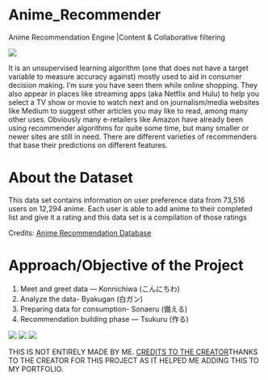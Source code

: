 # Anime_Recommender
<p>Anime Recommendation Engine |Content & Collaborative filtering</p>
<img src='https://miro.medium.com/max/1400/1*nFQqETyMOcItF_0IasBcfw.jpeg>
<p>This is just an normal recommender system I made using python.</p>
<h1>Problem statement</h1>
<p>Every streaming content has its own viewers and each content has it’s rating. Viewers leave some good ratings for the content if they like it. But where does it apply? Viewers can spend hours scrolling through hundreds, sometimes thousands of anime’s never finding an content they like. Business need to be provided suggestions based on their likes and needs in order to create a better streaming environment that boosts revenue and increases the time spent on a website</p>

<h1>What is a recommendation engine ?</h1>
<img src='https://miro.medium.com/max/1400/1*dCEBhlDpuHkwEErkprmG_g.jpeg>
<p> It is an unsupervised learning algorithm (one that does not have a target variable to measure accuracy against) mostly used to aid in consumer decision making. I’m sure you have seen them while online shopping. They also appear in places like streaming apps (aka Netflix and Hulu) to help you select a TV show or movie to watch next and on journalism/media websites like Medium to suggest other articles you may like to read, among many other uses. Obviously many e-retailers like Amazon have already been using recommender algorithms for quite some time, but many smaller or newer sites are still in need. There are different varieties of recommenders that base their predictions on different features.</p>

<h1>About the Dataset</h1>
<p>This data set contains information on user preference data from 73,516 users on 12,294 anime. Each user is able to add anime to their completed list and give it a rating and this data set is a compilation of those ratings</p>
<p>Credits: <a href='https://www.kaggle.com/CooperUnion/anime-recommendations-database'>Anime Recommendation Database</a></p>

<h1>Approach/Objective of the Project</h1>
<ol>
    <li>Meet and greet data — Konnichiwa (こんにちわ) </li>
    <li>Analyze the data- Byakugan (白ガン) </li>
    <li>Preparing data for consumption- Sonaeru (備える) </li>
    <li>Recommendation building phase — Tsukuru (作る) </li>
</ol>
<img src='https://miro.medium.com/max/1506/1*hyzxtUrjmlScoNABH5bdMQ.png>
<img src='https://miro.medium.com/max/1508/1*CgqwP7MeL8KxfRmjIEqHSA.png'>
<img src='https://miro.medium.com/max/1512/1*7wVAmNR4NdksRA3tyq-olw.png'>
<img src='https://miro.medium.com/max/1508/1*PCnEH4_ndWmsd3cFPz5wlA.png'>



<p>THIS IS NOT ENTIRELY MADE BY ME. <a href='https://medium.com/analytics-vidhya/anime-recommendation-engine-content-collaborative-filtering-c6e69be29d29'>CREDITS TO THE CREATOR</a>THANKS TO THE CREATOR FOR THIS PROJECT AS IT HELPED ME ADDING THIS TO MY PORTFOLIO. </p>